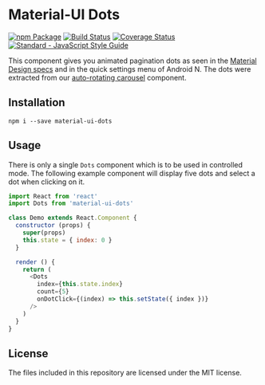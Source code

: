 # Material-UI Dots

[![npm Package](https://img.shields.io/npm/v/material-ui-dots.svg)](https://www.npmjs.com/package/material-ui-dots)
[![Build Status](https://travis-ci.org/TeamWertarbyte/material-ui-dots.svg?branch=master)](https://travis-ci.org/TeamWertarbyte/material-ui-dots)
[![Coverage Status](https://coveralls.io/repos/github/TeamWertarbyte/material-ui-dots/badge.svg?branch=master)](https://coveralls.io/github/TeamWertarbyte/material-ui-dots?branch=next)
[![Standard - JavaScript Style Guide](https://img.shields.io/badge/code_style-standard-brightgreen.svg)](https://standardjs.com)

This component gives you animated pagination dots as seen in the [Material Design specs][material-specs] and in the quick settings menu of Android N. The dots were extracted from our [auto-rotating carousel][material-auto-rotating-carousel] component.

[material-specs]: https://material.io/design/communication/onboarding.html#top-user-benefits-model
[material-auto-rotating-carousel]: https://github.com/TeamWertarbyte/material-auto-rotating-carousel

## Installation
```shell
npm i --save material-ui-dots
```

## Usage

There is only a single `Dots` component which is to be used in controlled mode. The following example component will display five dots and select a dot when clicking on it.

```js
import React from 'react'
import Dots from 'material-ui-dots'

class Demo extends React.Component {
  constructor (props) {
    super(props)
    this.state = { index: 0 }
  }

  render () {
    return (
      <Dots
        index={this.state.index}
        count={5}
        onDotClick={(index) => this.setState({ index })}
      />
    )
  }
}
```

## License

The files included in this repository are licensed under the MIT license.
